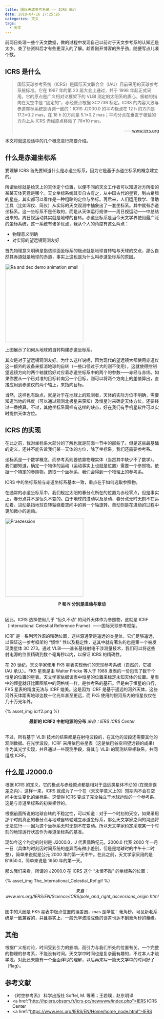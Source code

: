 ```yaml
---
title: 国际天球参考系统 —— ICRS 简介
date: 2018-04-16 17:25:26
categories: 天文
tags:
  - 天文
---
```

前两日处理一些个天文数据，做的过程中发现自己以前对于天文参考系的认知还是太少，查了些资料后才有些更深入的了解。趁着刚开博客的热乎劲，随便写点儿凑个数。<!-- more -->

## ICRS 是什么

<blockquote> 国际天球参考系统（ICRS）是国际天文联合会（IAU）目前采用的天球参考系统标准。它在 1997 年的第 23 届大会上通过，并于 1998 年起正式采用。它的原点是广义相对论框架下的 VLBI 测定的太阳系的质心，极轴的指向在太空中是 "固定的"，赤经原点根据 3C273B 标定。ICRS 的内容大致与赤道座标系统是协调一致的：ICRS J2000.0 的平均极点在 12 h 的方向是 17.3±0.2 mas，在 18 h 的方向是 5.1±0.2 mas；平均分点在垂直于极轴的方向上从 ICRS 赤经原点移动了 78±10 mas。<p align="right">——<a href="https://www.iers.org/IERS/EN/Science/ICRS/ICRS.html">www.iers.org</a></p></blockquote>

本文将就这段话中的几个概念进行简要介绍。


## 什么是赤道坐标系

要理解 ICRS 首先要知道什么是赤道坐标系，因为它是基于赤道坐标系的概念建立的。

所谓坐标就是给天上的天体定个位置，以便不同的天文工作者可以知道对方所指的某某天体究竟是哪个。天文坐标系统其实自古有之，从中国古代的星官，到古希腊的星座，其实都可以看作是一种粗略的定位与坐标。再后来，人们运用数学、借助工具（比如浑仪、简仪）从实际的天文观测中抽象出了一套坐标系。其中就有赤道坐标系。这一坐标系不是任取的，而是从天体运行规律——周日视运动——中总结出来的。周日视运动其实就是地球的自转。赤道坐标系是当今天文学界使用最广泛的坐标系统，这一系统有诸多优点，我从个人的角度有这么两点：
+ 物理意义明确
+ 对实际的望远镜观测友好

首先物理意义明确是指该球面坐标系的极点就是地球自转轴与天球的交点，那么自然其赤道就是地球的赤道，事实上这也是为什么叫赤道坐标系的原因。

<a title="By Tfr000 (talk) 20:50, 17 April 2012 (UTC) [CC BY-SA 3.0 (https://creativecommons.org/licenses/by-sa/3.0) or GFDL (http://www.gnu.org/copyleft/fdl.html)], from Wikimedia Commons" href="https://commons.wikimedia.org/wiki/File:Ra_and_dec_demo_animation_small.gif"><img width="256" alt="Ra and dec demo animation small" src="https://upload.wikimedia.org/wikipedia/commons/6/66/Ra_and_dec_demo_animation_small.gif"></a>

上图展示了如何从地球的自转构建赤道坐标系。

其次是对于望远镜观测友好。为什么这样说呢，因为现代的望远镜大都使用赤道仪这一额外的设备来抵消地球的自转（一些口径过于大的则不使用），这就使得控制望远镜方向的两个轴就恰好对应着赤道坐标系中的两个的参数——赤经与赤纬。如果你要从一个已对准的目标转向另一个目标，则可以将两个方向上的差值算出，直接应用到赤道仪的两个轴上，来指向目标。

当然，这样也有缺点，就是对于在地球上的观测者，天体的实际方位不明确，需要知道当地的纬度（可以通过观测北极星来获知）及恒星时来确定天体方位，还要经过一番换算。不过，其他坐标系同样有这样的缺点，好在我们有手机星软件可以实时提供天体方位。

## ICRS 的实现

在此之前，我对坐标系大部分的了解也就是前面一节中的那些了。但是这些最基础的定义，还并不能告诉我们某一天体的方位，除了坐标系，我们还需要参考系。

坐标系是一个数学概念，而参考系则要依靠物理实体（当然其中缺少不了数学）。我们都知道，确定一个物体的运动（运动事实上也就是位置）需要一个参照物。依据一个特定的参照物，选取一个坐标系，我们会得到一个物理上的参考系。

ICRS 中的坐标系统与赤道坐标系基本一致，重点在于如何选取参照物。

在通常的赤道坐标系中，我们规定太阳的春分点所在的位置为赤经零点，但是事实上，春分点并不是恒久不变的。由于地球的进动以及章动，春分点无时无刻不在运动着。进动是指地球自转轴绕着空间中的另一个轴旋转，章动则是在进动的过程中更加微小的运动。

<a title="By User Herbye (German Wikipedia). Designed by Dr. H. Sulzer (Original) [GFDL (http://www.gnu.org/copyleft/fdl.html) or CC-BY-SA-3.0 (http://creativecommons.org/licenses/by-sa/3.0/)], via Wikimedia Commons" href="https://commons.wikimedia.org/wiki/File:Praezession.svg"><img width="256" alt="Praezession" src="https://upload.wikimedia.org/wikipedia/commons/thumb/b/bb/Praezession.svg/256px-Praezession.svg.png"></a>

<center><b>P 和 N 分别是进动与章动 </b></center><br/>

因此，ICRS 选择使用几乎 “恒久不动” 的河外天体作为参照物，这就是 ICRF（International Celestial Reference Frame）——国际天球参考框架。

ICRF 是一系列河外源的精确位置，这些源通常是遥远的类星体，它们足够遥远，以保证这一参考框架的 “惯性” 性以及稳定性，这其中就有著名的也是第一个被发现类星体 3C 273。通过 VLBI——甚长基线射电干涉测量技术，我们可以将这些射电源的位置精确到数个毫角秒以内，以保证 ICRS 的精确性。

在 20 世纪，天文学家使用 FK5 星表实现他们的天球参考系统（自然的，它被 IAU 承认）。FK5 星表是由 Walter Fricke 等人于 1988 发表的一份包含了数千个恒星的位置的星表。天文学家依据该表中恒星的位置来标定未知天体的位置。星表中的恒星就好比画图纸中的网格线一样，是参考系的基石。但是由于恒星的自行，FK5 星表的精度无法与 ICRF 媲美。这是因为 ICRF 是基于遥远的河外天体，这些河外天体距离地球达数十亿光年甚至更远，而 FK5 使用的银河系内的恒星仅仅在几十万光年外。

{% asset_img icrf2.png %}

<center><b > 最新的 ICRF2 中射电源的分布 </b> <I > 来自：<a href:"http://hpiers.obspm.fr/icrs-pc/newwww/index.php">IERS ICRS Center</a></I> </center><br/>

不过，所有基于 VLBI 技术的结果都是在射电波段的，在其他的波段还需要其他的观测数据。在光学波段，ICRF 采用依巴谷星表（这是依巴谷空间望远镜的成果）作为其光学实现，并且通过一些观测手段，将其与 VLBI 的观测结果相联系，共同组成 ICRF。

## 什么是 J2000.0

根据 ICRS 的定义，它的极点与赤经原点都是相对于遥远类星体不动的 (在观测误差之内），这样一来，ICRS 就成为了一个在（天文学意义上的）短期内不会在空间中发生变化的坐标系。这使得 ICRS 变成了完全独立于地球运动的一个参考系，这是与赤道坐标系的初衷相悖的。

根据前面所说的地球自转的不稳定性，可以知道：对于一个时刻的天空，如果采用那个时刻真正的春分点与地球自转轴建立赤道坐标系，那么天文学家之间的沟通将无法进行——因为这个坐标系无时无刻不在变动。所以天文学家约定采取某一个时刻的地球运行状态作为赤道坐标系的基准。

现如今这个约定的时刻是 J2000.0，J 代表儒略纪元，2000.0 代表 2000 年一月一日（具体的时刻因时间系统的差异而有微小差别，但是是地球时的中午十二时整），简单来说就是公元 2000 年的第一天中午。在此之前，天文学家采用的是 B1950.0，简单来说是 1950 年的第一天。

那么我们来看，所谓的 J2000.0 在 ICRS 这个 “永恒不动” 的坐标系的位置：

{% asset_img The_International_Celestial_Ref.gif %}

<center> <I > 来自：<a href:"https://www.iers.org/IERS/EN/Science/ICRS/pole_and_right_ascensions_origin.html">www.iers.org/IERS/EN/Science/ICRS/pole_and_right_ascensions_origin.html</a></I> </center><br/>

图中的大圈是 FK5 星表中极点位置的误差圈，mas 是单位：毫角秒。可见新老系统是一致兼容的，并且事实上，一般光学波段成像的误差也达不到毫角秒的量级。

## 其他

根据广义相对论，时间受到引力的影响，而引力与我们所处的位置有关。一个完整的物理的参考系，不能没有时间。天文学中时间也是复杂而有趣的，不过本人才疏学浅，对此还未能有一个全面详尽的理解，以后再来写一篇天文学中的时间好了（flag）。

## 参考文献

+ 《时空参考系》 科学出版社 Soffel, M. 等著；王若璞，赵东明译
+ <a href:"http://hpiers.obspm.fr/icrs-pc/newwww/index.php">IERS ICRS Center</a>
+ <a href:"https://www.iers.org/IERS/EN/Home/home_node.html">IERS</a>
